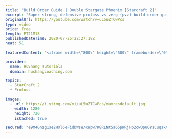 ```yaml
---
title: "Build Order Guide | Double Stargate Phoenix [Starcraft 2]"
excerpt: "Super strong, defensive protoss vs zerg (pvz) build order guide. This opening is going to give you incredible map control over zerg in the mid-game, letting you scout exactly what is coming your way and making it easy to feel in control of the game. This build also completely owns mutalisk transitions"
originalUrl: https://youtube.com/watch?v=uL5uZTCwPcs
type: video
price: Free
length: PT21M1S
publishedDateTime: 2020-07-25T22:27:18Z
heat: 51

featuredContent: "<iframe width=\"800\" height=\"500\" frameborder=\"0\" src=\"https://www.youtube.com/embed/uL5uZTCwPcs\" allow=\"accelerometer; autoplay; encrypted-media; gyroscope; picture-in-picture\" allowfullscreen></iframe>"

provider:
  name: HuShang Tutorials
  domain: hushangcoaching.com

topics:
  - StarCraft 2
  - Protoss

images:
  - url: https://i.ytimg.com/vi/uL5uZTCwPcs/maxresdefault.jpg
    width: 1280
    height: 720
    isCached: true

secured: "e9M4Gnzg1se2HXl6eFidDWsW/cWpw7K8RLNtSa65pWRjHp2cwQpuOYsCuqskXGJfR/XqYzi9g7DtJX5JTZcmctn6J40Tz5tDJJ4mTCxUphP5gM08A6Hf2wrERIt7096bp8RD2lnZKL/1ZtXt2GtIOETOLh08X/Id750s3mrFRRLTx7TndjwDGjtZEOSxT0ZyCFT15nWFRz/7rIktKHzZyAzyXhBu5he16wxRg7V4x8+EgK4aHgCwk2gaECoNbKgVEYHi+Vc3NYZcE0AzvyC3RYrx9Wb7/RzrQMKuGeCuW8oYkyfsJCUVJzAweTeHMnzCXW+bFj+MzUUjRXDW3ndmJDwPkyo3/3q5a6rQYVpIF5kYV5Fu7DgWM5gL+L2LI9Wmrxpn2XSjWbwztIdibuyWffTD8LiQrJa9YP2gEdZcq8Y=;OOdLRQPRnO2tKDIxak8XsA=="
---
```


